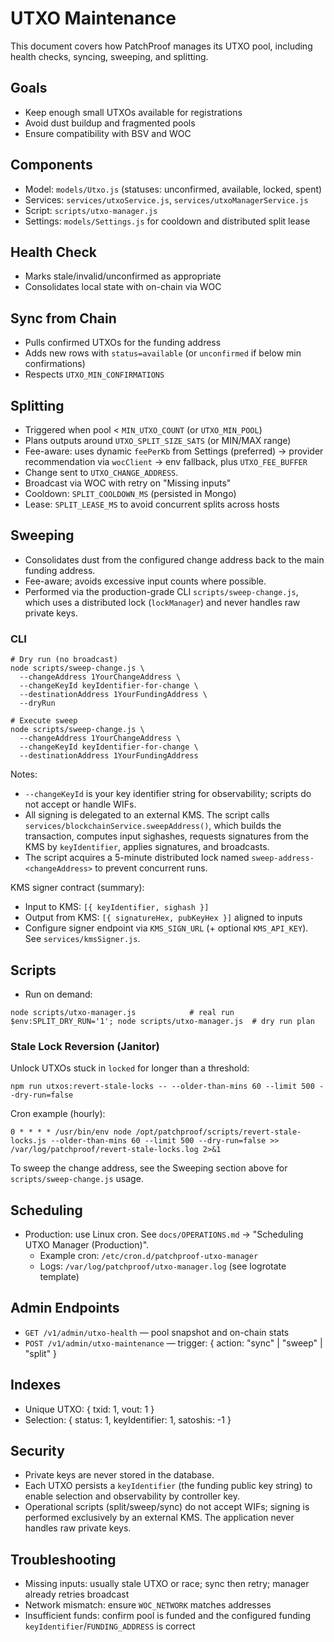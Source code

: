 # UTXO Maintenance

This document covers how PatchProof manages its UTXO pool, including health checks, syncing, sweeping, and splitting.

## Goals
- Keep enough small UTXOs available for registrations
- Avoid dust buildup and fragmented pools
- Ensure compatibility with BSV and WOC

## Components
- Model: `models/Utxo.js` (statuses: unconfirmed, available, locked, spent)
- Services: `services/utxoService.js`, `services/utxoManagerService.js`
- Script: `scripts/utxo-manager.js`
- Settings: `models/Settings.js` for cooldown and distributed split lease

## Health Check
- Marks stale/invalid/unconfirmed as appropriate
- Consolidates local state with on-chain via WOC

## Sync from Chain
- Pulls confirmed UTXOs for the funding address
- Adds new rows with `status=available` (or `unconfirmed` if below min confirmations)
- Respects `UTXO_MIN_CONFIRMATIONS`

## Splitting
- Triggered when pool < `MIN_UTXO_COUNT` (or `UTXO_MIN_POOL`)
- Plans outputs around `UTXO_SPLIT_SIZE_SATS` (or MIN/MAX range)
- Fee-aware: uses dynamic `feePerKb` from Settings (preferred) → provider recommendation via `wocClient` → env fallback, plus `UTXO_FEE_BUFFER`
- Change sent to `UTXO_CHANGE_ADDRESS`.
- Broadcast via WOC with retry on "Missing inputs"
- Cooldown: `SPLIT_COOLDOWN_MS` (persisted in Mongo)
- Lease: `SPLIT_LEASE_MS` to avoid concurrent splits across hosts

## Sweeping
- Consolidates dust from the configured change address back to the main funding address.
- Fee-aware; avoids excessive input counts where possible.
- Performed via the production-grade CLI `scripts/sweep-change.js`, which uses a distributed lock (`lockManager`) and never handles raw private keys.

### CLI

```
# Dry run (no broadcast)
node scripts/sweep-change.js \
  --changeAddress 1YourChangeAddress \
  --changeKeyId keyIdentifier-for-change \
  --destinationAddress 1YourFundingAddress \
  --dryRun

# Execute sweep
node scripts/sweep-change.js \
  --changeAddress 1YourChangeAddress \
  --changeKeyId keyIdentifier-for-change \
  --destinationAddress 1YourFundingAddress
```

Notes:
- `--changeKeyId` is your key identifier string for observability; scripts do not accept or handle WIFs.
- All signing is delegated to an external KMS. The script calls `services/blockchainService.sweepAddress()`, which builds the transaction, computes input sighashes, requests signatures from the KMS by `keyIdentifier`, applies signatures, and broadcasts.
- The script acquires a 5-minute distributed lock named `sweep-address-<changeAddress>` to prevent concurrent runs.

KMS signer contract (summary):
- Input to KMS: `[{ keyIdentifier, sighash }]`
- Output from KMS: `[{ signatureHex, pubKeyHex }]` aligned to inputs
- Configure signer endpoint via `KMS_SIGN_URL` (+ optional `KMS_API_KEY`). See `services/kmsSigner.js`.

## Scripts
- Run on demand:
```
node scripts/utxo-manager.js            # real run
$env:SPLIT_DRY_RUN='1'; node scripts/utxo-manager.js  # dry run plan
```

### Stale Lock Reversion (Janitor)
Unlock UTXOs stuck in `locked` for longer than a threshold:

```
npm run utxos:revert-stale-locks -- --older-than-mins 60 --limit 500 --dry-run=false
```

Cron example (hourly):

```
0 * * * * /usr/bin/env node /opt/patchproof/scripts/revert-stale-locks.js --older-than-mins 60 --limit 500 --dry-run=false >> /var/log/patchproof/revert-stale-locks.log 2>&1
```

To sweep the change address, see the Sweeping section above for `scripts/sweep-change.js` usage.

## Scheduling
- Production: use Linux cron. See `docs/OPERATIONS.md` → "Scheduling UTXO Manager (Production)".
  - Example cron: `/etc/cron.d/patchproof-utxo-manager`
  - Logs: `/var/log/patchproof/utxo-manager.log` (see logrotate template)

## Admin Endpoints
- `GET /v1/admin/utxo-health` — pool snapshot and on-chain stats
- `POST /v1/admin/utxo-maintenance` — trigger: { action: "sync" | "sweep" | "split" }

## Indexes
- Unique UTXO: { txid: 1, vout: 1 }
- Selection: { status: 1, keyIdentifier: 1, satoshis: -1 }

## Security
- Private keys are never stored in the database.
- Each UTXO persists a `keyIdentifier` (the funding public key string) to enable selection and observability by controller key.
- Operational scripts (split/sweep/sync) do not accept WIFs; signing is performed exclusively by an external KMS. The application never handles raw private keys.

## Troubleshooting
- Missing inputs: usually stale UTXO or race; sync then retry; manager already retries broadcast
- Network mismatch: ensure `WOC_NETWORK` matches addresses
- Insufficient funds: confirm pool is funded and the configured funding `keyIdentifier`/`FUNDING_ADDRESS` is correct
